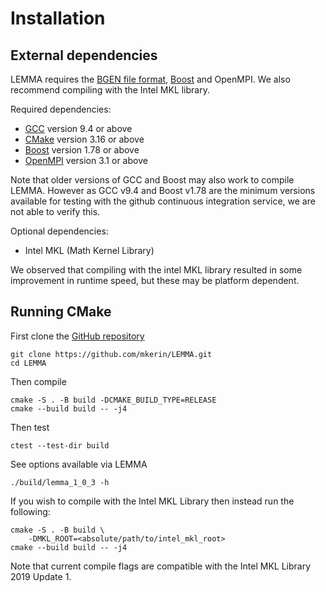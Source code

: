 # Installation

## External dependencies
LEMMA requires the [BGEN file format](http://www.bgenformat.org/), [Boost](https://www.boost.org/) and OpenMPI. We also recommend compiling with the Intel MKL library.

Required dependencies:
- [GCC](https://gcc.gnu.org/) version 9.4 or above
- [CMake](https://cmake.org/) version 3.16 or above
- [Boost](https://www.boost.org/) version 1.78 or above
- [OpenMPI](https://www.open-mpi.org/) version 3.1 or above

Note that older versions of GCC and Boost may also work to compile LEMMA. However as GCC v9.4 and Boost v1.78 are the minimum versions available for testing with the github continuous integration service, we are not able to verify this.

Optional dependencies:
- Intel MKL (Math Kernel Library)

We observed that compiling with the intel MKL library resulted in some improvement in runtime speed, but these may be platform dependent.

## Running CMake
First clone the [GitHub repository](https://github.com/mkerin/LEMMA)
```
git clone https://github.com/mkerin/LEMMA.git
cd LEMMA
```
Then compile
```
cmake -S . -B build -DCMAKE_BUILD_TYPE=RELEASE
cmake --build build -- -j4
```
Then test
```
ctest --test-dir build
```

See options available via LEMMA
```
./build/lemma_1_0_3 -h
```


If you wish to compile with the Intel MKL Library then instead run the following:
```
cmake -S . -B build \
    -DMKL_ROOT=<absolute/path/to/intel_mkl_root>
cmake --build build -- -j4
```
Note that current compile flags are compatible with the Intel MKL Library 2019 Update 1.
